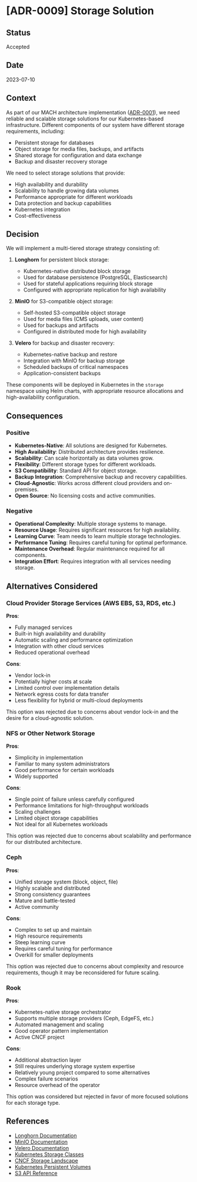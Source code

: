 # [ADR-0009] Storage Solution

## Status

Accepted

## Date

2023-07-10

## Context

As part of our MACH architecture implementation ([ADR-0001](0001-adopt-mach-architecture.md)), we need reliable and scalable storage solutions for our Kubernetes-based infrastructure. Different components of our system have different storage requirements, including:

- Persistent storage for databases
- Object storage for media files, backups, and artifacts
- Shared storage for configuration and data exchange
- Backup and disaster recovery storage

We need to select storage solutions that provide:
- High availability and durability
- Scalability to handle growing data volumes
- Performance appropriate for different workloads
- Data protection and backup capabilities
- Kubernetes integration
- Cost-effectiveness

## Decision

We will implement a multi-tiered storage strategy consisting of:

1. **Longhorn** for persistent block storage:
   - Kubernetes-native distributed block storage
   - Used for database persistence (PostgreSQL, Elasticsearch)
   - Used for stateful applications requiring block storage
   - Configured with appropriate replication for high availability

2. **MinIO** for S3-compatible object storage:
   - Self-hosted S3-compatible object storage
   - Used for media files (CMS uploads, user content)
   - Used for backups and artifacts
   - Configured in distributed mode for high availability

3. **Velero** for backup and disaster recovery:
   - Kubernetes-native backup and restore
   - Integration with MinIO for backup storage
   - Scheduled backups of critical namespaces
   - Application-consistent backups

These components will be deployed in Kubernetes in the `storage` namespace using Helm charts, with appropriate resource allocations and high-availability configuration.

## Consequences

### Positive

- **Kubernetes-Native**: All solutions are designed for Kubernetes.
- **High Availability**: Distributed architecture provides resilience.
- **Scalability**: Can scale horizontally as data volumes grow.
- **Flexibility**: Different storage types for different workloads.
- **S3 Compatibility**: Standard API for object storage.
- **Backup Integration**: Comprehensive backup and recovery capabilities.
- **Cloud-Agnostic**: Works across different cloud providers and on-premises.
- **Open Source**: No licensing costs and active communities.

### Negative

- **Operational Complexity**: Multiple storage systems to manage.
- **Resource Usage**: Requires significant resources for high availability.
- **Learning Curve**: Team needs to learn multiple storage technologies.
- **Performance Tuning**: Requires careful tuning for optimal performance.
- **Maintenance Overhead**: Regular maintenance required for all components.
- **Integration Effort**: Requires integration with all services needing storage.

## Alternatives Considered

### Cloud Provider Storage Services (AWS EBS, S3, RDS, etc.)

**Pros**:
- Fully managed services
- Built-in high availability and durability
- Automatic scaling and performance optimization
- Integration with other cloud services
- Reduced operational overhead

**Cons**:
- Vendor lock-in
- Potentially higher costs at scale
- Limited control over implementation details
- Network egress costs for data transfer
- Less flexibility for hybrid or multi-cloud deployments

This option was rejected due to concerns about vendor lock-in and the desire for a cloud-agnostic solution.

### NFS or Other Network Storage

**Pros**:
- Simplicity in implementation
- Familiar to many system administrators
- Good performance for certain workloads
- Widely supported

**Cons**:
- Single point of failure unless carefully configured
- Performance limitations for high-throughput workloads
- Scaling challenges
- Limited object storage capabilities
- Not ideal for all Kubernetes workloads

This option was rejected due to concerns about scalability and performance for our distributed architecture.

### Ceph

**Pros**:
- Unified storage system (block, object, file)
- Highly scalable and distributed
- Strong consistency guarantees
- Mature and battle-tested
- Active community

**Cons**:
- Complex to set up and maintain
- High resource requirements
- Steep learning curve
- Requires careful tuning for performance
- Overkill for smaller deployments

This option was rejected due to concerns about complexity and resource requirements, though it may be reconsidered for future scaling.

### Rook

**Pros**:
- Kubernetes-native storage orchestrator
- Supports multiple storage providers (Ceph, EdgeFS, etc.)
- Automated management and scaling
- Good operator pattern implementation
- Active CNCF project

**Cons**:
- Additional abstraction layer
- Still requires underlying storage system expertise
- Relatively young project compared to some alternatives
- Complex failure scenarios
- Resource overhead of the operator

This option was considered but rejected in favor of more focused solutions for each storage type.

## References

- [Longhorn Documentation](https://longhorn.io/docs/)
- [MinIO Documentation](https://docs.min.io/)
- [Velero Documentation](https://velero.io/docs/)
- [Kubernetes Storage Classes](https://kubernetes.io/docs/concepts/storage/storage-classes/)
- [CNCF Storage Landscape](https://landscape.cncf.io/card-mode?category=cloud-native-storage)
- [Kubernetes Persistent Volumes](https://kubernetes.io/docs/concepts/storage/persistent-volumes/)
- [S3 API Reference](https://docs.aws.amazon.com/AmazonS3/latest/API/Welcome.html)
